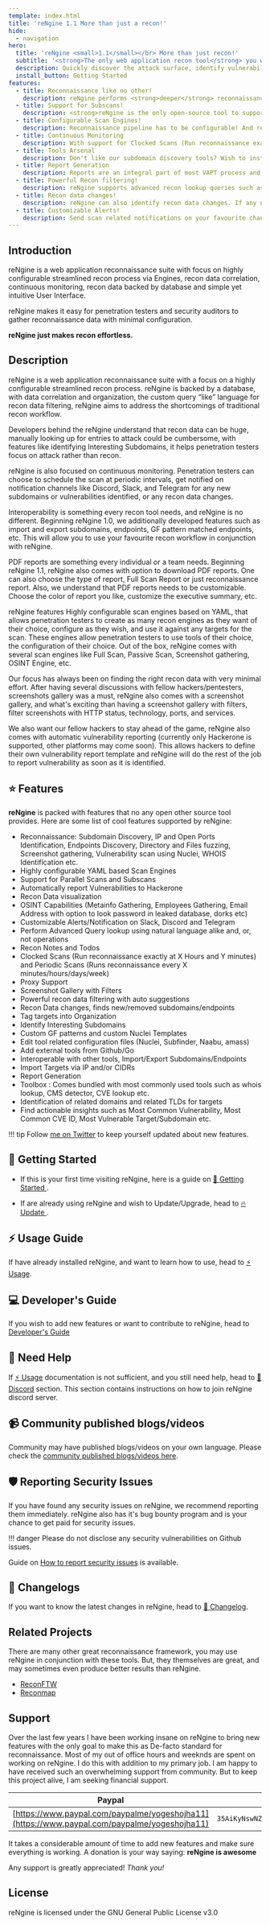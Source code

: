 ```yaml
---
template: index.html
title: 'reNgine 1.1 More than just a recon!'
hide:
  - navigation
hero:
  title: 'reNgine <small>1.1</small></br> More than just recon!'
  subtitle: '<strong>The only web application recon tool</strong> you will ever need!'
  description: Quickly discover the attack surface, identify vulnerabilities using extremely customizable and powerful scan engines. <br><br>Enjoy peace of mind with reNgine's continous monitoring, deeper reconnaissance and open-source powered Vulnerability Scanner.
  install_button: Getting Started
features:
  - title: Reconnaissance like no other!
    description: reNgine performs <strong>deeper</strong> reconnaissance via highly configurable and streamlined pipeline process. Currently capable of performing <strong>Subdomain Discovery</strong>, <strong>Vulnerability Detection</strong>, <strong>IPs and Open Ports Identification</strong>, <strong>Directory and files fuzzing</strong>, <strong>Screenshot Gathering</strong>, <strong>Endpoints Gathering</strong>, and <strong>OSINT</strong>.
  - title: Support for Subscans!
    description: <strong>reNgine is the only open-source tool to support subcans.</strong> You no longer need to wait for the entire pipeline to complete. Found an interesting subdomain and want to do port scan? Or found a interesting subdomain and want to further perform Vulnerability Scan and Port Scan? We gotchu!
  - title: Configurable Scan Engines!
    description: Reconnaissance pipeline has to be configurable! And reNgine comes with highly configurable YAML based scan engines that allows you to design scan engine based on your preference. Only need Vulnerability Scanning? or just need Subdomain Discovery with 10 threads? We got you covered.
  - title: Continuous Monitoring
    description: With support for Clocked Scans (Run reconnaissance exactly at X Hours and Y minutes) and Periodic Scans (Runs reconnaissance every X minutes/hours/days/week), continous monitoring will help you monitor your assets, both reconnaissance and vulnerabilities.
  - title: Tools Arsenal
    description: Don't like our subdomain discovery tools? Wish to install any external tools? reNgine supports tools of your choice, update them, add them or remove simply from Tools Arsenal section.
  - title: Report Generation
    description: Reports are an integral part of most VAPT process and reNgine comes with highly customizable PDF reports. Choose either Full Scan Report or just Reconnaissance Report or just Vulnerability Scan report. We have it! Configure executive summary, colors and much more!
  - title: Powerful Recon filtering!
    description: reNgine supports advanced recon lookup queries such as <code>name=admin&http_status=200</code> or <code>cve_id=CVE-1234-5678</code>! Combine multiple queries with operators such as &,| etc.
  - title: Recon data changes!
    description: reNgine can also identify recon data changes. If any new vulnerabilities has been identified, or any subdomain no longer found, reNgine can detect the changes. reNgine can also send recon data changes notifications on your favourite notification channels.
  - title: Customizable Alerts!
    description: Send scan related notifications on your favourite channel such as Discord, Slack or Telegram.
---
```


## Introduction

reNgine is a web application reconnaissance suite with focus on highly configurable streamlined recon process via Engines, recon data correlation, continuous monitoring, recon data backed by database and simple yet intuitive User Interface.

reNgine makes it easy for penetration testers and security auditors to gather reconnaissance data with minimal configuration.

<strong>reNgine just makes recon effortless.</strong>

## Description

reNgine is a web application reconnaissance suite with a focus on a highly configurable streamlined recon process. reNgine is backed by a database, with data correlation and organization, the custom query “like” language for recon data filtering, reNgine aims to address the shortcomings of traditional recon workflow.

Developers behind the reNgine understand that recon data can be huge, manually looking up for entries to attack could be cumbersome, with features like identifying Interesting Subdomains, it helps penetration testers focus on attack rather than recon.

reNgine is also focused on continuous monitoring. Penetration testers can choose to schedule the scan at periodic intervals, get notified on notification channels like Discord, Slack, and Telegram for any new subdomains or vulnerabilities identified, or any recon data changes.

Interoperability is something every recon tool needs, and reNgine is no different. Beginning reNgine 1.0, we additionally developed features such as import and export subdomains, endpoints, GF pattern matched endpoints, etc. This will allow you to use your favourite recon workflow in conjunction with reNgine.

PDF reports are something every individual or a team needs. Beginning reNgine 1.1, reNgine also comes with option to download PDF reports. One can also choose the type of report, Full Scan Report or just reconnaissance report. Also, we understand that PDF reports needs to be customizable. Choose the color of report you like, customize the executive summary, etc.

reNgine features Highly configurable scan engines based on YAML, that allows penetration testers to create as many recon engines as they want of their choice, configure as they wish, and use it against any targets for the scan. These engines allow penetration testers to use tools of their choice, the configuration of their choice. Out of the box, reNgine comes with several scan engines like Full Scan, Passive Scan, Screenshot gathering, OSINT Engine, etc.

Our focus has always been on finding the right recon data with very minimal effort. After having several discussions with fellow hackers/pentesters, screenshots gallery was a must, reNgine also comes with a screenshot gallery, and what's exciting than having a screenshot gallery with filters, filter screenshots with HTTP status, technology, ports, and services.

We also want our fellow hackers to stay ahead of the game, reNgine also comes with automatic vulnerability reporting (currently only Hackerone is supported, other platforms may come soon). This allows hackers to define their own vulnerability report template and reNgine will do the rest of the job to report vulnerability as soon as it is identified.

## ⭐ Features

**reNgine** is packed with features that no any open other source tool provides. Here are some list of cool features supported by reNgine:

- Reconnaissance: Subdomain Discovery, IP and Open Ports Identification, Endpoints Discovery, Directory and Files fuzzing, Screenshot gathering, Vulnerability scan using Nuclei, WHOIS Identification etc.
- Highly configurable YAML based Scan Engines
- Support for Parallel Scans and Subscans
- Automatically report Vulnerabilities to Hackerone
- Recon Data visualization
- OSINT Capabilities (Metainfo Gathering, Employees Gathering, Email Address with option to look password in leaked database, dorks etc)
- Customizable Alerts/Notification on Slack, Discord and Telegram
- Perform Advanced Query lookup using natural language alike and, or, not operations
- Recon Notes and Todos
- Clocked Scans (Run reconnaissance exactly at X Hours and Y minutes) and Periodic Scans (Runs reconnaissance every X minutes/hours/days/week)
- Proxy Support
- Screenshot Gallery with Filters
- Powerful recon data filtering with auto suggestions
- Recon Data changes, finds new/removed subdomains/endpoints
- Tag targets into Organization
- Identify Interesting Subdomains
- Custom GF patterns and custom Nuclei Templates
- Edit tool related configuration files (Nuclei, Subfinder, Naabu, amass)
- Add external tools from Github/Go
- Interoperable with other tools, Import/Export Subdomains/Endpoints
- Import Targets via IP and/or CIDRs
- Report Generation
- Toolbox : Comes bundled with most commonly used tools such as whois lookup, CMS detector, CVE lookup etc.
- Identification of related domains and related TLDs for targets
- Find actionable insights such as Most Common Vulnerability, Most Common CVE ID, Most Vulnerable Target/Subdomain etc.

!!! tip
    Follow [me on Twitter](//twitter.com/ojhayogesh11) to keep yourself updated about new features.

## 🚀 Getting Started

* If this is your first time visiting reNgine, here is a guide on [🚀 Getting Started ](getting-started.md).

* If are already using reNgine and wish to Update/Upgrade, head to [🔥 Update ](update/index.md).

## ⚡ Usage Guide

If have already installed reNgine, and want to learn how to use, head to [⚡ Usage](usage/index.md).

## 💻 Developer's Guide

If you wish to add new features or want to contribute to reNgine, head to [Developer's Guide](developer/index.html)

## 🙋 Need Help

If [⚡ Usage](usage/index.md) documentation is not sufficient, and you still need help, head to [💁 Discord](community/discord.md) section. This section contains instructions on how to join reNgine discord server.

## 📹 Community published blogs/videos

Community may have published blogs/videos on your own language. Please check the [community published blogs/videos here](community/blog-videos.md).

## 🛡️ Reporting Security Issues

If you have found any security issues on reNgine, we recommend reporting them immediately. reNgine also has it's bug bounty program and is your chance to get paid for security issues.

!!! danger
    Please do not disclose any security vulnerabilities on Github issues.

Guide on [How to report security issues](security/index.md) is available.

## 🤖 Changelogs

If you want to know the latest changes in reNgine, head to [🤖 Changelog](changelog/index.md).

## Related Projects

There are many other great reconnaissance framework, you may use reNgine in conjunction with these tools. But, they themselves are great, and may sometimes even produce better results than reNgine.

- [ReconFTW](https://github.com/six2dez/reconftw)
- [Reconmap](https://github.com/reconmap/reconmap)

## Support

Over the last few years I have been working insane on reNgine to bring new features with the only goal to make this as De-facto standard for reconnaissance. Most of my out of office hours and weeknds are spent on working on reNgine. I do this with addition to my primary job. I am happy to have received such an overwhelming support from community. But to keep this project alive, I am seeking financial support.

|                                                                       Paypal                                                                       |                                                            Bitcoin                                                             |                                                            Ethereum                                                            |
| :-------------------------------------------------------------------------------------------------------------------------------------------------: | :----------------------------------------------------------------------------------------------------------------------------: | :----------------------------------------------------------------------------------------------------------------------------: |
|[https://www.paypal.com/paypalme/yogeshojha11](https://www.paypal.com/paypalme/yogeshojha11)                                 |                                              `35AiKyNswNZ4TZUSdriHopSCjNMPi63BCX`                                              |                                          `0xe7A337Da6ff98A28513C26A7Fec8C9b42A63d346`                                          |

It takes a considerable amount of time to add new features and make sure everything is working. A donation is your way saying: **reNgine is awesome**

Any support is greatly appreciated! _Thank you!_

## License

reNgine is licensed under the GNU General Public License v3.0
